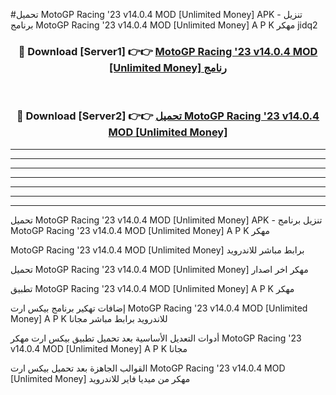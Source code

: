 #تحميل MotoGP Racing '23 v14.0.4 MOD [Unlimited Money]  APK - تنزيل برنامج MotoGP Racing '23 v14.0.4 MOD [Unlimited Money]  A P K مهكر jidq2 



<div align="center">
<h3>🔴 Download [Server1] 👉👉 <a href="https://apkdownload10.web.app/?title=MotoGP Racing '23 v14.0.4 MOD [Unlimited Money] ">MotoGP Racing '23 v14.0.4 MOD [Unlimited Money]  رنامج</a></h3><br>

<h3>🔴 Download [Server2] 👉👉 <a href="https://apkdownload10.web.app/?title=MotoGP Racing '23 v14.0.4 MOD [Unlimited Money] ">تحميل MotoGP Racing '23 v14.0.4 MOD [Unlimited Money]  </a></h3>
</div>


----------------------------------------------------------

----------------------------------------------------------

----------------------------------------------------------

----------------------------------------------------------

----------------------------------------------------------

----------------------------------------------------------

----------------------------------------------------------

تحميل MotoGP Racing '23 v14.0.4 MOD [Unlimited Money]  APK - تنزيل برنامج MotoGP Racing '23 v14.0.4 MOD [Unlimited Money]  A P K مهكر

MotoGP Racing '23 v14.0.4 MOD [Unlimited Money]  برابط مباشر للاندرويد

تحميل MotoGP Racing '23 v14.0.4 MOD [Unlimited Money]  مهكر اخر اصدار

تطبيق MotoGP Racing '23 v14.0.4 MOD [Unlimited Money]  A P K مهكر

إضافات تهكير برنامج بيكس ارت MotoGP Racing '23 v14.0.4 MOD [Unlimited Money]  A P K للاندرويد برابط مباشر مجانا

أدوات التعديل الأساسية بعد تحميل تطبيق بيكس ارت مهكر MotoGP Racing '23 v14.0.4 MOD [Unlimited Money]  A P K مجانا

القوالب الجاهزة بعد تحميل بيكس ارت MotoGP Racing '23 v14.0.4 MOD [Unlimited Money]  مهكر من ميديا فاير للاندرويد


